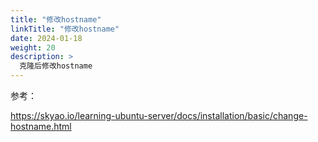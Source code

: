 ```yaml
---
title: "修改hostname"
linkTitle: "修改hostname"
date: 2024-01-18
weight: 20
description: >
  克隆后修改hostname
---
```


参考：

https://skyao.io/learning-ubuntu-server/docs/installation/basic/change-hostname.html

